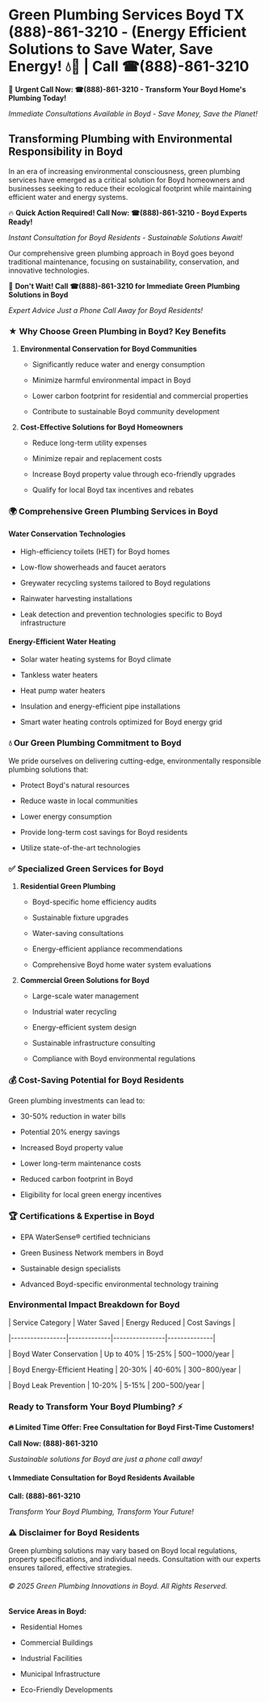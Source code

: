 # Green Plumbing Services Boyd TX (888)-861-3210 - (Energy Efficient Solutions to Save Water, Save Energy! 💧🌿 | Call ☎(888)-861-3210

🚨 **Urgent Call Now: ☎(888)-861-3210 - Transform Your Boyd Home's Plumbing Today!**
*Immediate Consultations Available in Boyd - Save Money, Save the Planet!*

## Transforming Plumbing with Environmental Responsibility in Boyd

In an era of increasing environmental consciousness, green plumbing services have emerged as a critical solution for Boyd homeowners and businesses seeking to reduce their ecological footprint while maintaining efficient water and energy systems. 

🔥 **Quick Action Required! Call Now: ☎(888)-861-3210 - Boyd Experts Ready!**
*Instant Consultation for Boyd Residents - Sustainable Solutions Await!*

Our comprehensive green plumbing approach in Boyd goes beyond traditional maintenance, focusing on sustainability, conservation, and innovative technologies.

🚨 **Don't Wait! Call ☎(888)-861-3210 for Immediate Green Plumbing Solutions in Boyd**
*Expert Advice Just a Phone Call Away for Boyd Residents!*

### ★ Why Choose Green Plumbing in Boyd? Key Benefits

1. **Environmental Conservation for Boyd Communities** 
   - Significantly reduce water and energy consumption
   - Minimize harmful environmental impact in Boyd
   - Lower carbon footprint for residential and commercial properties
   - Contribute to sustainable Boyd community development

2. **Cost-Effective Solutions for Boyd Homeowners** 
   - Reduce long-term utility expenses
   - Minimize repair and replacement costs
   - Increase Boyd property value through eco-friendly upgrades
   - Qualify for local Boyd tax incentives and rebates

### 🌍 Comprehensive Green Plumbing Services in Boyd

#### Water Conservation Technologies
- High-efficiency toilets (HET) for Boyd homes
- Low-flow showerheads and faucet aerators
- Greywater recycling systems tailored to Boyd regulations
- Rainwater harvesting installations
- Leak detection and prevention technologies specific to Boyd infrastructure

#### Energy-Efficient Water Heating
- Solar water heating systems for Boyd climate
- Tankless water heaters
- Heat pump water heaters
- Insulation and energy-efficient pipe installations
- Smart water heating controls optimized for Boyd energy grid

### 💧 Our Green Plumbing Commitment to Boyd

We pride ourselves on delivering cutting-edge, environmentally responsible plumbing solutions that:
- Protect Boyd's natural resources
- Reduce waste in local communities
- Lower energy consumption
- Provide long-term cost savings for Boyd residents
- Utilize state-of-the-art technologies

### ✅ Specialized Green Services for Boyd

1. **Residential Green Plumbing**
   - Boyd-specific home efficiency audits
   - Sustainable fixture upgrades
   - Water-saving consultations
   - Energy-efficient appliance recommendations
   - Comprehensive Boyd home water system evaluations

2. **Commercial Green Solutions for Boyd**
   - Large-scale water management
   - Industrial water recycling
   - Energy-efficient system design
   - Sustainable infrastructure consulting
   - Compliance with Boyd environmental regulations

### 💰 Cost-Saving Potential for Boyd Residents

Green plumbing investments can lead to:
- 30-50% reduction in water bills
- Potential 20% energy savings
- Increased Boyd property value
- Lower long-term maintenance costs
- Reduced carbon footprint in Boyd
- Eligibility for local green energy incentives

### 🏆 Certifications & Expertise in Boyd

- EPA WaterSense® certified technicians
- Green Business Network members in Boyd
- Sustainable design specialists
- Advanced Boyd-specific environmental technology training

### Environmental Impact Breakdown for Boyd

| Service Category | Water Saved | Energy Reduced | Cost Savings |
|-----------------|-------------|----------------|--------------|
| Boyd Water Conservation | Up to 40% | 15-25% | $500-$1000/year |
| Boyd Energy-Efficient Heating | 20-30% | 40-60% | $300-$800/year |
| Boyd Leak Prevention | 10-20% | 5-15% | $200-$500/year |

### Ready to Transform Your Boyd Plumbing? ⚡

**🔥 Limited Time Offer: Free Consultation for Boyd First-Time Customers!**

**Call Now: (888)-861-3210**
*Sustainable solutions for Boyd are just a phone call away!*

#### 📞 Immediate Consultation for Boyd Residents Available

**Call: (888)-861-3210**
*Transform Your Boyd Plumbing, Transform Your Future!*

### ⚠️ Disclaimer for Boyd Residents

Green plumbing solutions may vary based on Boyd local regulations, property specifications, and individual needs. Consultation with our experts ensures tailored, effective strategies.

###### © 2025 Green Plumbing Innovations in Boyd. All Rights Reserved.

**Service Areas in Boyd:** 
- Residential Homes
- Commercial Buildings
- Industrial Facilities
- Municipal Infrastructure
- Eco-Friendly Developments